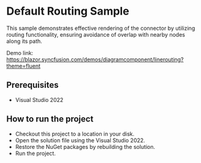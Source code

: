 # Default Routing Sample

This sample demonstrates effective rendering of the connector by utilizing routing functionality, ensuring avoidance of overlap with nearby nodes along its path.

Demo link:
https://blazor.syncfusion.com/demos/diagramcomponent/linerouting?theme=fluent

## Prerequisites

* Visual Studio 2022

## How to run the project

* Checkout this project to a location in your disk.
* Open the solution file using the Visual Studio 2022.
* Restore the NuGet packages by rebuilding the solution.
* Run the project.
